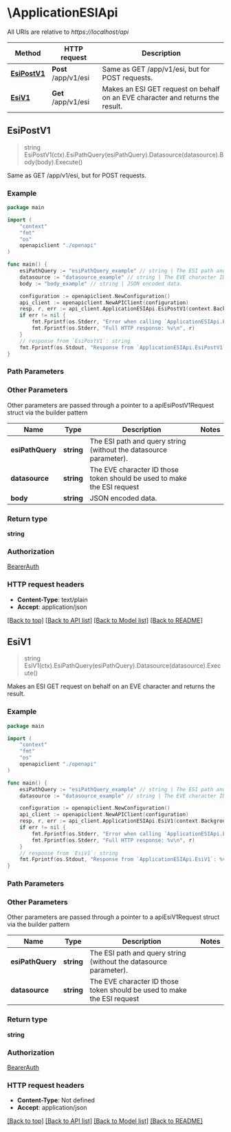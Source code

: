 # \ApplicationESIApi

All URIs are relative to *https://localhost/api*

Method | HTTP request | Description
------------- | ------------- | -------------
[**EsiPostV1**](ApplicationESIApi.md#EsiPostV1) | **Post** /app/v1/esi | Same as GET /app/v1/esi, but for POST requests.
[**EsiV1**](ApplicationESIApi.md#EsiV1) | **Get** /app/v1/esi | Makes an ESI GET request on behalf on an EVE character and returns the result.



## EsiPostV1

> string EsiPostV1(ctx).EsiPathQuery(esiPathQuery).Datasource(datasource).Body(body).Execute()

Same as GET /app/v1/esi, but for POST requests.

### Example

```go
package main

import (
    "context"
    "fmt"
    "os"
    openapiclient "./openapi"
)

func main() {
    esiPathQuery := "esiPathQuery_example" // string | The ESI path and query string (without the datasource parameter).
    datasource := "datasource_example" // string | The EVE character ID those token should be used to make the ESI request
    body := "body_example" // string | JSON encoded data.

    configuration := openapiclient.NewConfiguration()
    api_client := openapiclient.NewAPIClient(configuration)
    resp, r, err := api_client.ApplicationESIApi.EsiPostV1(context.Background()).EsiPathQuery(esiPathQuery).Datasource(datasource).Body(body).Execute()
    if err != nil {
        fmt.Fprintf(os.Stderr, "Error when calling `ApplicationESIApi.EsiPostV1``: %v\n", err)
        fmt.Fprintf(os.Stderr, "Full HTTP response: %v\n", r)
    }
    // response from `EsiPostV1`: string
    fmt.Fprintf(os.Stdout, "Response from `ApplicationESIApi.EsiPostV1`: %v\n", resp)
}
```

### Path Parameters



### Other Parameters

Other parameters are passed through a pointer to a apiEsiPostV1Request struct via the builder pattern


Name | Type | Description  | Notes
------------- | ------------- | ------------- | -------------
 **esiPathQuery** | **string** | The ESI path and query string (without the datasource parameter). | 
 **datasource** | **string** | The EVE character ID those token should be used to make the ESI request | 
 **body** | **string** | JSON encoded data. | 

### Return type

**string**

### Authorization

[BearerAuth](../README.md#BearerAuth)

### HTTP request headers

- **Content-Type**: text/plain
- **Accept**: application/json

[[Back to top]](#) [[Back to API list]](../README.md#documentation-for-api-endpoints)
[[Back to Model list]](../README.md#documentation-for-models)
[[Back to README]](../README.md)


## EsiV1

> string EsiV1(ctx).EsiPathQuery(esiPathQuery).Datasource(datasource).Execute()

Makes an ESI GET request on behalf on an EVE character and returns the result.



### Example

```go
package main

import (
    "context"
    "fmt"
    "os"
    openapiclient "./openapi"
)

func main() {
    esiPathQuery := "esiPathQuery_example" // string | The ESI path and query string (without the datasource parameter).
    datasource := "datasource_example" // string | The EVE character ID those token should be used to make the ESI request

    configuration := openapiclient.NewConfiguration()
    api_client := openapiclient.NewAPIClient(configuration)
    resp, r, err := api_client.ApplicationESIApi.EsiV1(context.Background()).EsiPathQuery(esiPathQuery).Datasource(datasource).Execute()
    if err != nil {
        fmt.Fprintf(os.Stderr, "Error when calling `ApplicationESIApi.EsiV1``: %v\n", err)
        fmt.Fprintf(os.Stderr, "Full HTTP response: %v\n", r)
    }
    // response from `EsiV1`: string
    fmt.Fprintf(os.Stdout, "Response from `ApplicationESIApi.EsiV1`: %v\n", resp)
}
```

### Path Parameters



### Other Parameters

Other parameters are passed through a pointer to a apiEsiV1Request struct via the builder pattern


Name | Type | Description  | Notes
------------- | ------------- | ------------- | -------------
 **esiPathQuery** | **string** | The ESI path and query string (without the datasource parameter). | 
 **datasource** | **string** | The EVE character ID those token should be used to make the ESI request | 

### Return type

**string**

### Authorization

[BearerAuth](../README.md#BearerAuth)

### HTTP request headers

- **Content-Type**: Not defined
- **Accept**: application/json

[[Back to top]](#) [[Back to API list]](../README.md#documentation-for-api-endpoints)
[[Back to Model list]](../README.md#documentation-for-models)
[[Back to README]](../README.md)

